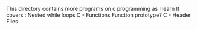 This directory contains more programs on c programming as I learn 
It covers :
    Nested while loops
    C - Functions
    Function prototype?
    C - Header Files
    